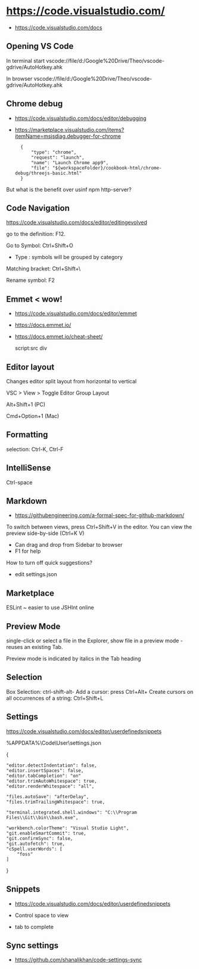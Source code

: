 

# https://code.visualstudio.com/

* https://code.visualstudio.com/docs



## Opening VS Code

In terminal
start vscode://file/d:/Google%20Drive/Theo/vscode-gdrive/AutoHotkey.ahk

In browser
vscode://file/d:/Google%20Drive/Theo/vscode-gdrive/AutoHotkey.ahk


## Chrome debug

* https://code.visualstudio.com/docs/editor/debugging
* https://marketplace.visualstudio.com/items?itemName=msjsdiag.debugger-for-chrome

		{
			"type": "chrome",
			"request": "launch",
			"name": "Launch Chrome app9",
			"file": "${workspaceFolder}/cookbook-html/chrome-debug/threejs-basic.html"
		}

But what is the benefit over usinf npm http-server?



## Code Navigation

https://code.visualstudio.com/docs/editor/editingevolved

go to the definition: F12.

Go to Symbol: Ctrl+Shift+O
* Type : symbols will be grouped by category

Matching bracket: Ctrl+Shift+\

Rename symbol: F2


## Emmet < wow!

* https://code.visualstudio.com/docs/editor/emmet
* https://docs.emmet.io/
* https://docs.emmet.io/cheat-sheet/

	script:src
	div


## Editor layout

Changes editor split layout from horizontal to vertical

VSC > View > Toggle Editor Group Layout

Alt+Shift+1 (PC)

Cmd+Option+1 (Mac)

## Formatting

selection: Ctrl-K, Ctrl-F

## IntelliSense

Ctrl-space


## Markdown

* https://githubengineering.com/a-formal-spec-for-github-markdown/

To switch between views, press Ctrl+Shift+V in the editor. You can view the preview side-by-side (Ctrl+K V)


* Can drag and drop from Sidebar to browser
* F1 for help

How to turn off quick suggestions?
* edit settings.json

## Marketplace

ESLint ~ easier to use JSHInt online



## Preview Mode

single-click or select a file in the Explorer, show file in a preview mode - reuses an existing Tab.

Preview mode is indicated by italics in the Tab heading

## Selection

Box Selection: ctrl-shift-alt-<arrow keys>
Add a cursor: press Ctrl+Alt+<arrow keys>
Create cursors on all occurrences of a string: Ctrl+Shift+L


## Settings

https://code.visualstudio.com/docs/editor/userdefinedsnippets

%APPDATA%\Code\User\settings.json

{

	"editor.detectIndentation": false,
	"editor.insertSpaces": false,
	"editor.tabCompletion": "on"
	"editor.trimAutoWhitespace": true,
	"editor.renderWhitespace": "all",

    "files.autoSave": "afterDelay",
	"files.trimTrailingWhitespace": true,

	"terminal.integrated.shell.windows": "C:\\Program Files\\Git\\bin\\bash.exe",

	"workbench.colorTheme": "Visual Studio Light",
	"git.enableSmartCommit": true,
	"git.confirmSync": false,
	"git.autofetch": true,
	"cSpell.userWords": [
		"foss"
	]
}

## Snippets

* https://code.visualstudio.com/docs/editor/userdefinedsnippets

* Control space to view
* tab to complete

## Sync settings

* https://github.com/shanalikhan/code-settings-sync